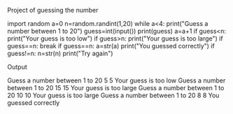 
Project of guessing the number







import random
a=0
n=random.randint(1,20)
while a<4:
   print("Guess a number between 1 to 20")
   guess=int(input())
   print(guess)
   a=a+1
   if guess<n:
     print("Your guess is too low")
   if guess>n:
     print("Your guess is too large")
   if guess==n:
     break
if guess==n:
    a=str(a)
    print("You guessed correctly")
if guess!=n:
    n=str(n)
    print("Try again")

    
    
    
 Output
    



Guess a number between 1 to 20
5
5
Your guess is too low
Guess a number between 1 to 20
15
15
Your guess is too large
Guess a number between 1 to 20
10
10
Your guess is too large
Guess a number between 1 to 20
8
8
You guessed correctly









